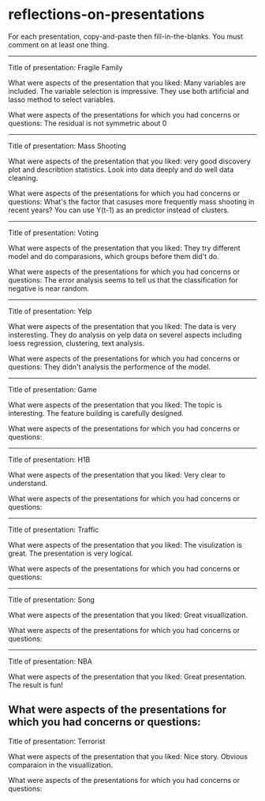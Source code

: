 # reflections-on-presentations

For each presentation, copy-and-paste then fill-in-the-blanks.  You must comment on at least one thing. 


--------------------------------------------------------------------------------------------------------------
Title of presentation: Fragile Family

What were aspects of the presentation that you liked: 
Many variables are included. The variable selection is impressive. 
They use both artificial and lasso method to select variables.

What were aspects of the presentations for which you had concerns or questions: 
The residual is not symmetric about 0


--------------------------------------------------------------------------------------------------------------
Title of presentation: Mass Shooting

What were aspects of the presentation that you liked:
very good discovery plot and describtion statistics.
Look into data deeply and do well data cleaning.

What were aspects of the presentations for which you had concerns or questions:
What's the factor that casuses more frequently mass shooting in recent years?
You can use Y(t-1) as an predictor instead of clusters.


--------------------------------------------------------------------------------------------------------------
Title of presentation: Voting

What were aspects of the presentation that you liked:
They try different model and do comparasions, which groups before them did't do.

What were aspects of the presentations for which you had concerns or questions:
The error analysis seems to tell us that the classification for negative is near random.


--------------------------------------------------------------------------------------------------------------
Title of presentation: Yelp

What were aspects of the presentation that you liked:
The data is very insteresting. They do analysis on yelp data on severel aspects including loess regression, 
clustering, text analysis.

What were aspects of the presentations for which you had concerns or questions:
They didn't analysis the performence of the model.


--------------------------------------------------------------------------------------------------------------
Title of presentation: Game

What were aspects of the presentation that you liked:
The topic is interesting. The feature building is carefully designed.

What were aspects of the presentations for which you had concerns or questions:



--------------------------------------------------------------------------------------------------------------
Title of presentation: H1B

What were aspects of the presentation that you liked:
Very clear to understand.

What were aspects of the presentations for which you had concerns or questions:

--------------------------------------------------------------------------------------------------------------
Title of presentation: Traffic

What were aspects of the presentation that you liked:
The visulization is great. The presentation is very logical.

What were aspects of the presentations for which you had concerns or questions:

--------------------------------------------------------------------------------------------------------------
Title of presentation: Song

What were aspects of the presentation that you liked:
Great visuallization.

What were aspects of the presentations for which you had concerns or questions:

--------------------------------------------------------------------------------------------------------------
Title of presentation: NBA

What were aspects of the presentation that you liked:
Great presentation. The result is fun!

What were aspects of the presentations for which you had concerns or questions:
--------------------------------------------------------------------------------------------------------------
Title of presentation: Terrorist

What were aspects of the presentation that you liked:
Nice story. Obvious comparaion in the visuallization.

What were aspects of the presentations for which you had concerns or questions:

